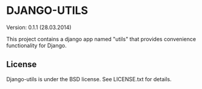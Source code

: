 DJANGO-UTILS
================

Version: 0.1.1 (28.03.2014)

This project contains a django app named "utils" that provides convenience functionality for Django.

License
-------

Django-utils is under the BSD license. See LICENSE.txt for details.
